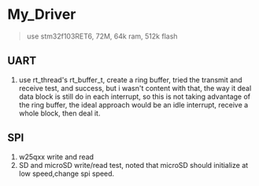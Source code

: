 # My_Driver

> use stm32f103RET6, 72M, 64k ram, 512k flash

## UART

1. use rt_thread's rt_buffer_t, create a ring buffer, tried the transmit and receive test, and success, but i wasn't content with that, the way it deal data block is still do in each interrupt, so this is not taking advantage of the ring buffer, the ideal approach would be an idle interrupt, receive a whole block, then deal it.

## SPI

1. w25qxx write and read
1. SD and microSD write/read test, noted that microSD should initialize at low speed,change spi speed.
